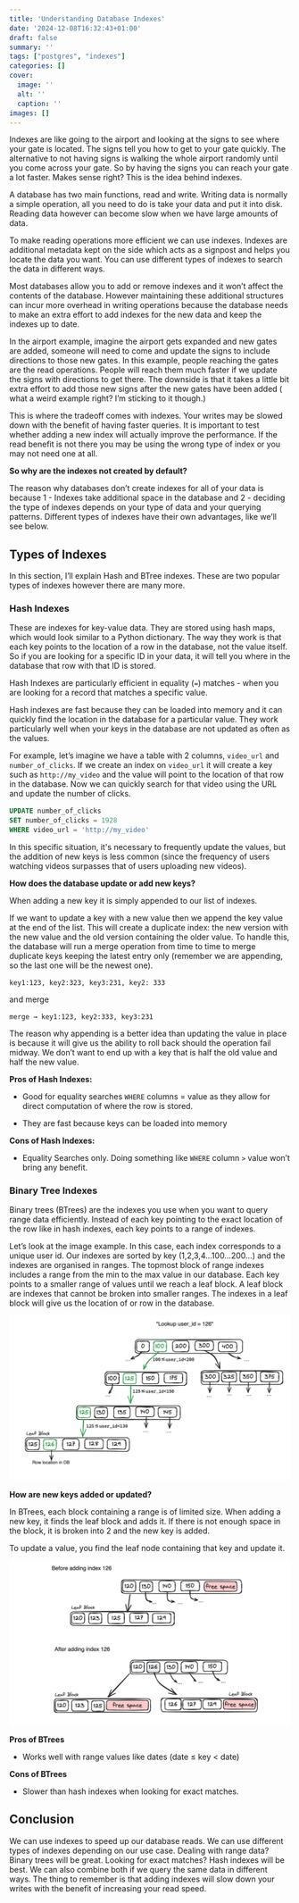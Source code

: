 ```yaml
---
title: 'Understanding Database Indexes'
date: '2024-12-08T16:32:43+01:00'
draft: false
summary: ''
tags: ["postgres", "indexes"]
categories: []
cover:
  image: ''
  alt: ''
  caption: ''
images: []
---
```

Indexes are like going to the airport and looking at the signs to see where your gate is located. The signs tell you how to get to your gate quickly. The alternative to not having signs is walking the whole airport randomly until you come across your gate. So by having the signs you can reach your gate a lot faster. Makes sense right? This is the idea behind indexes.


A database has two main functions, read and write. Writing data is normally a simple operation, all you need to do is take your data and put it into disk. Reading data however can become slow when we have large amounts of data.

To make reading operations more efficient we can use indexes. Indexes are additional metadata kept on the side which acts as a signpost and helps you locate the data you want. You can use different types of indexes to search the data in different ways.

Most databases allow you to add or remove indexes and it won’t affect the contents of the database. However maintaining these additional structures can incur more overhead in writing operations because the database needs to make an extra effort to add indexes for the new data and keep the indexes up to date.

In the airport example, imagine the airport gets expanded and new gates are added, someone will need to come and update the signs to include directions to those new gates. In this example, people reaching the gates are the read operations. People will reach them much faster if we update the signs with directions to get there. The downside is that it takes a little bit extra effort to add those new signs after the new gates have been added ( what a weird example right? I’m sticking to it though.)

This is where the tradeoff comes with indexes. Your writes may be slowed down with the benefit of having faster queries. It is important to test whether adding a new index will actually improve the performance. If the read benefit is not there you may be using the wrong type of index or you may not need one at all.

****So why are the indexes not created by default?****

The reason why databases don’t create indexes for all of your data is because 
1 - Indexes take additional space in the database and 
2 - deciding the type of indexes depends on your type of data and your querying patterns. Different types of indexes have their own advantages, like we’ll see below.

## Types of Indexes
In this section, I’ll explain Hash and BTree indexes. These are two popular types of indexes however there are many more.

### Hash Indexes
These are indexes for key-value data. They are stored using hash maps, which would look similar to a Python dictionary. The way they work is that each key points to the location of a row in the database, not the value itself. So if you are looking for a specific ID in your data, it will tell you where in the database that row with that ID is stored.

Hash Indexes are particularly efficient in equality (`=`) matches - when you are looking for a record that matches a specific value.

Hash indexes are fast because they can be loaded into memory and it can quickly find the location in the database for a particular value. They work particularly well when your keys in the database are not updated as often as the values.

For example, let’s imagine we have a table with 2 columns, `video_url` and `number_of_clicks`. If we create an index on `video_url` it will create a key such as `http://my_video` and the value will point to the location of that row in the database. Now we can quickly search for that video using the URL and update the number of clicks.

```sql
UPDATE number_of_clicks
SET number_of_clicks = 1928
WHERE video_url = 'http://my_video'
```

In this specific situation, it's necessary to frequently update the values, but the addition of new keys is less common (since the frequency of users watching videos surpasses that of users uploading new videos).

**How does the database update or add new keys?**

When adding a new key it is simply appended to our list of indexes.

If we want to update a key with a new value then we append the key value at the end of the list. This will create a duplicate index: the new version with the new value and the old version containing the older value. To handle this, the database will run a merge operation from time to time to merge duplicate keys keeping the latest entry only (remember we are appending, so the last one will be the newest one).

```
key1:123, key2:323, key3:231, key2: 333
```
and merge
```
merge → key1:123, key2:333, key3:231
```

The reason why appending is a better idea than updating the value in place is because it will give us the ability to roll back should the operation fail midway. We don’t want to end up with a key that is half the old value and half the new value.

**Pros of Hash Indexes:**

- Good for equality searches `WHERE` columns = value as they allow for direct computation of where the row is stored.

- They are fast because keys can be loaded into memory

**Cons of Hash Indexes:**

- Equality Searches only. Doing something like `WHERE` column `>` value won’t bring any benefit.

### Binary Tree Indexes
Binary trees (BTrees) are the indexes you use when you want to query range data efficiently. Instead of each key pointing to the exact location of the row like in hash indexes, each key points to a range of indexes.

Let’s look at the image example. In this case, each index corresponds to a unique user id. Our indexes are sorted by key (1,2,3,4…100…200…) and the indexes are organised in ranges. The topmost block of range indexes includes a range from the min to the max value in our database. Each key points to a smaller range of values until we reach a leaf block. A leaf block are indexes that cannot be broken into smaller ranges. The indexes in a leaf block will give us the location of or row in the database.

![](./btrees.png)

**How are new keys added or updated?**

In BTrees, each block containing a range is of limited size. When adding a new key, it finds the leaf block and adds it. If there is not enough space in the block, it is broken into 2 and the new key is added.

To update a value, you find the leaf node containing that key and update it.

![](./update_btrees.png)

**Pros of BTrees**

- Works well with range values like dates (date ≤ key < date)

**Cons of BTrees**

- Slower than hash indexes when looking for exact matches.

## Conclusion

We can use indexes to speed up our database reads. We can use different types of indexes depending on our use case. Dealing with range data? Binary trees will be great. Looking for exact matches? Hash indexes will be best. We can also combine both if we query the same data in different ways. The thing to remember is that adding indexes will slow down your writes with the benefit of increasing your read speed.

